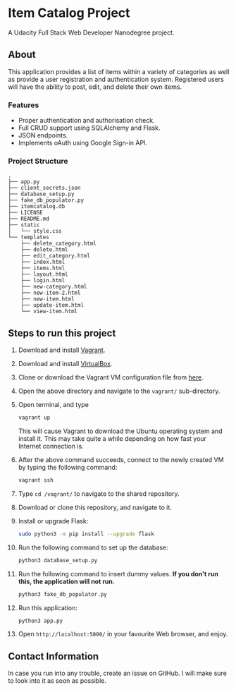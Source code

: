 # Item Catalog Project
A Udacity Full Stack Web Developer Nanodegree project.

## About
This application provides a list of items within a variety of categories as well as provide a user registration and authentication system. Registered users will have the ability to post, edit, and delete their own items.

### Features
- Proper authentication and authorisation check.
- Full CRUD support using SQLAlchemy and Flask.
- JSON endpoints.
- Implements oAuth using Google Sign-in API.

### Project Structure
```
.
├── app.py
├── client_secrets.json
├── database_setup.py
├── fake_db_populator.py
├── itemcatalog.db
├── LICENSE
├── README.md
├── static
│   └── style.css
└── templates
    ├── delete_category.html
    ├── delete.html
    ├── edit_category.html
    ├── index.html
    ├── items.html
    ├── layout.html
    ├── login.html
    ├── new-category.html
    ├── new-item-2.html
    ├── new-item.html
    ├── update-item.html
    └── view-item.html
```

## Steps to run this project

1. Download and install [Vagrant](https://www.vagrantup.com/downloads.html).

2. Download and install [VirtualBox](https://www.virtualbox.org/wiki/Downloads).

3. Clone or download the Vagrant VM configuration file from [here](https://github.com/udacity/fullstack-nanodegree-vm).

4. Open the above directory and navigate to the `vagrant/` sub-directory.

5. Open terminal, and type

   ```bash
   vagrant up
   ```

   This will cause Vagrant to download the Ubuntu operating system and install it. This may take quite a while depending on how fast your Internet connection is.

6. After the above command succeeds, connect to the newly created VM by typing the following command:

   ```bash
   vagrant ssh
   ```

8. Type `cd /vagrant/` to navigate to the shared repository.

9. Download or clone this repository, and navigate to it.

11. Install or upgrade Flask:
    ```bash
    sudo python3 -m pip install --upgrade flask
    ```
12. Run the following command to set up the database:
    ```bash
    python3 database_setup.py
    ```
13. Run the following command to insert dummy values. **If you don't run this, the application will not run.**
    ```bash
    python3 fake_db_populator.py
    ```
14. Run this application:
    ```bash
    python3 app.py
    ```
15. Open `http://localhost:5000/` in your favourite Web browser, and enjoy.

## Contact Information
In case you run into any trouble, create an issue on GitHub. I will make sure to look into it as soon as possible.
